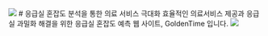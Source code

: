 <img src="https://capsule-render.vercel.app/api?type=waving&color=BDBDC8&height=150&section=header" />
  # 응급실 혼잡도 분석을 통한 의료 서비스 극대화
효율적인 의료서비스 제공과 응급실 과밀화 해결을 위한
응급실 혼잡도 예측 웹 사이트, GoldenTime 입니다.
  

<img src="https://capsule-render.vercel.app/api?type=waving&color=BDBDC8&height=150&section=footer" />
